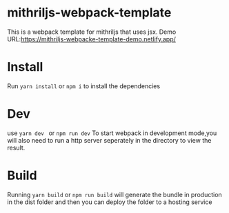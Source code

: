 # mithriljs-webpack-template

This is a webpack template for mithriljs that uses jsx.
Demo URL:https://mithriljs-webpacke-template-demo.netlify.app/

# Install

Run ` yarn install ` or ` npm i ` to install the dependencies

# Dev
use 
`yarn dev ` or  ` npm run dev `
To start webpack in development mode,you will also need to run a http server seperately in the directory to view the result.

# Build

Running ` yarn build ` or ` npm run build ` will generate the bundle in production in the dist folder and then you can deploy the folder to a hosting service
